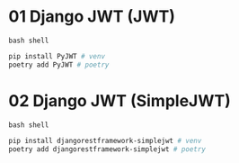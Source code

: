 # 01 Django JWT (JWT)  
`bash shell`
```bash  
pip install PyJWT # venv
poetry add PyJWT # poetry
``` 
  

# 02 Django JWT (SimpleJWT)  

`bash shell`
```bash  
pip install djangorestframework-simplejwt # venv
poetry add djangorestframework-simplejwt # poetry
``` 

